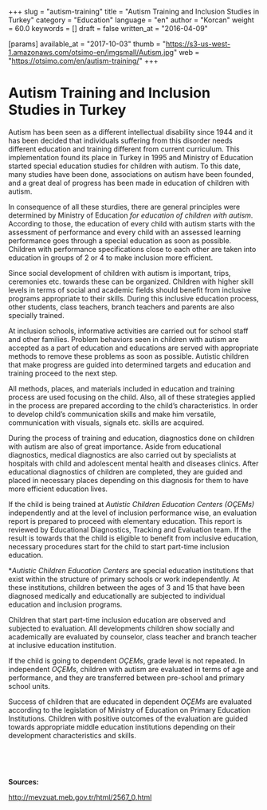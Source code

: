 +++
slug = "autism-training"
title = "Autism Training and Inclusion Studies in Turkey"
category = "Education"
language = "en"
author = "Korcan"
weight = 60.0
keywords = []
draft = false
written_at = "2016-04-09"

[params]
available_at = "2017-10-03"
thumb = "https://s3-us-west-1.amazonaws.com/otsimo-en/imgsmall/Autism.jpg"
web = "https://otsimo.com/en/autism-training/"
+++


# Autism Training and Inclusion Studies in Turkey

Autism has been seen as a different intellectual disability since 1944 and it has been decided that individuals suffering from this disorder needs different education and training different from current curriculum. This implementation found its place in Turkey in 1995 and Ministry of Education started special education studies for children with autism. To this date, many studies have been done, associations on autism have been founded, and a great deal of progress has been made in education of children with autism.


In consequence of all these sturdies, there are general principles were determined by Ministry of Education _for education of children with autism._ According to those, the education of every child with autism starts with the assessment of performance and every child with an assessed learning performance goes through a special education as soon as possible. Children with performance specifications close to each other are taken into education in groups of 2 or 4 to make inclusion more efficient.

Since social development of children with autism is important, trips, ceremonies etc. towards these can be organized. Children with higher skill levels in terms of social and academic fields should benefit from inclusive programs appropriate to their skills. During this inclusive education process, other students, class teachers, branch teachers and parents are also specially trained.

At inclusion schools, informative activities are carried out for school staff and other families. Problem behaviors seen in children with autism are accepted as a part of education and educations are served with appropriate methods to remove these problems as soon as possible. Autistic children that make progress are guided into determined targets and education and training proceed to the next step.

All methods, places, and materials included in education and training process are used focusing on the child. Also, all of these strategies applied in the process are prepared according to the child’s characteristics. In order to develop child’s communication skills and make him versatile, communication with visuals, signals etc. skills are acquired.

During the process of training and education, diagnostics done on children with autism are also of great importance. Aside from educational diagnostics, medical diagnostics are also carried out by specialists at hospitals with child and adolescent mental health and diseases clinics. After educational diagnostics of children are completed, they are guided and placed in necessary places depending on this diagnosis for them to have more efficient education lives.


If the child is being trained at _Autistic Children Education Centers (OÇEMs)_ independently and at the level of inclusion performance wise, an evaluation report is prepared to proceed with elementary education. This report is reviewed by Educational Diagnostics, Tracking and Evaluation team. If the result is towards that the child is eligible to benefit from inclusive education, necessary procedures start for the child to start part-time inclusion education.

*_Autistic Children Education Centers_ are special education institutions that exist within the structure of primary schools or work independently. At these institutions, children between the ages of 3 and 15 that have been diagnosed medically and educationally are subjected to individual education and inclusion programs.

Children that start part-time inclusion education are observed and subjected to evaluation. All developments children show socially and academically are evaluated by counselor, class teacher and branch teacher at inclusive education institution.

If the child is going to dependent _OÇEMs_, grade level is not repeated. In independent _OÇEMs_, children with autism are evaluated in terms of age and performance, and they are transferred between pre-school and primary school units.

Success of children that are educated in dependent _OÇEMs_ are evaluated according to the legislation of Ministry of Education on Primary Education Institutions. Children with positive outcomes of the evaluation are guided towards appropriate middle education institutions depending on their development characteristics and skills.

 

 

**Sources:**

http://mevzuat.meb.gov.tr/html/2567_0.html
